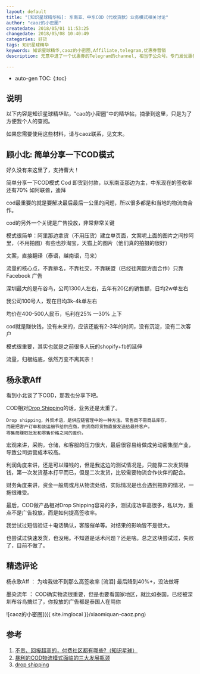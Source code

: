 ```yaml
---
layout: default
title: "[知识星球精华帖]: 东南亚、中东COD（代收货款）业务模式相关讨论"
author: "caoz的小密圈"
createdate: 2018/05/01 11:53:25
changedate: 2018/05/08 10:40:49
categories: 好货
tags: 知识星球精华
keywords: 知识星球精华,caoz的小密圈,Affiliate,telegram,优惠券营销
description: 无意中进了一个优惠券的Telegram的channel, 相当于公众号。专门发优惠券，带有aff链接

---
```


* auto-gen TOC:
{:toc}

## 说明

以下内容是知识星球精华贴，“cao的小密圈”中的精华帖，摘录到这里，只是为了方便我个人的查阅。

如果您需要使用这些材料，请与caoz联系，见文末。

## 顾小北: 简单分享一下COD模式

好久没有来这里了，支持曹大！

简单分享一下COD模式 Cod 即货到付款，以东南亚那边为主，中东现在的签收率还有70% 如阿联酋，迪拜 

cod最重要的就是要解决最后最后一公里的问题，所以很多都是和当地的物流商合作。 

cod的另外一个关键是广告投放，非常非常关键 

模式很简单：阿里那边拿货（不用压货）建立单页面，文案呢上面的图片之间抄阿里，（不用拍图）有些也抄淘宝，天猫上的图片（他们真的拍摄的很好） 

文案，直接翻译（泰语，越南语，马来） 

流量的核心点，不靠排名，不靠社交，不靠联盟（已经往网盟方面合作）只靠Facebook 广告 

深圳最大的是布谷鸟，公司1300人左右，去年有20亿的销售额，日均2w单左右 

我公司100号人，现在日均3k-4k单左右 

均价在400-500人民币，毛利在25% —30% 上下 

cod就是赚快钱，没有未来的，应该还能有2-3年的时间，没有沉淀，没有二次客户 

模式很重要，其实也就是之前很多人玩的shopify+fb的延伸 


流量，归根结底，依然万变不离其宗！

## 杨永歌Aff

看到小北谈了下COD，那我也分享下吧。

COD相对[Drop Shipping][3]的话，业务还是太重了。

	Drop shipping，外贸术语，是供应链管理中的一种方法。零售商不需商品库存，
	而是把客户订单和装运细节给供应商，供货商将货物直接发送给最终客户。
	零售商赚取批发和零售价格之间的差价。

宏观来讲，采购，仓储，和客服的压力很大，最后很容易给做成劳动密集型产业，导致公司运营成本较高。

利润角度来讲，还是可以赚钱的，但是我这边的测试情况是，只能靠二次发货赚钱，第一次发货基本打平而已，但是二次发货，比较需要物流合作伙伴的配合。

财务角度来讲，资金一般周或月从物流处结，实际情况是也会遇到拖款的情况，一拖很难受。

最后，COD做产品相对Drop Shipping容易的多，测试成功率高很多，私以为，重点不是广告投放，而是如何提高签收率。

我尝试过短信验证＋电话确认，客服催单等。对结果的影响皆不是很大。

也尝试过快速发货，也没用。不知道是话术问题？还是啥。总之这块尝试过，失败了，目前不做了。

## 精选评论

杨永歌Aff ： 为啥我做不到那么高签收率 [流泪] 最后降到40%+，没法做呀

墨染流年 ： COD确实物流很重要，但是也要看国家地区，就比如泰国，已经被深圳布谷鸟搞烂了，你投放的广告都是泰国人在骂你

![caoz的小密圈]({{ site.imglocal }}/xiaomiquan-caoz.png) 

## 参考

1. [不贵、回报超高的，付费社区都有哪些?（知识星球）][1]
2. [暴利的COD物流模式面临的三大发展瓶颈][2]
3. [drop shipping][3]

[1]: http://www.lijiaocn.com/%E5%A5%BD%E8%B4%A7/2018/04/25/fu-fei-she-que.html "不贵、回报超高的，付费社区都有哪些?（知识星球）" 
[2]: https://zhuanlan.zhihu.com/p/36003173 "暴利的COD物流模式面临的三大发展瓶颈"
[3]: https://baike.baidu.com/item/drop%20shipping/422735?fr=aladdin "drop shipping"
